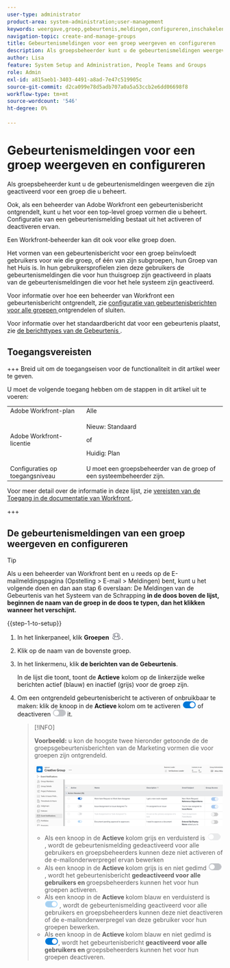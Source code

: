 ```yaml
---
user-type: administrator
product-area: system-administration;user-management
keywords: weergave,groep,gebeurtenis,meldingen,configureren,inschakelen,uitschakelen
navigation-topic: create-and-manage-groups
title: Gebeurtenismeldingen voor een groep weergeven en configureren
description: Als groepsbeheerder kunt u de gebeurtenismeldingen weergeven die zijn geactiveerd voor een groep die u beheert. Ook, als een beheerder van Adobe Workfront een gebeurtenisbericht ontgrendelt, kunt u het voor een top-level groep vormen die u beheert. Configuratie van een gebeurtenismelding bestaat uit het activeren of deactiveren ervan.
author: Lisa
feature: System Setup and Administration, People Teams and Groups
role: Admin
exl-id: a815aeb1-3403-4491-a8ad-7e47c519905c
source-git-commit: d2ca099e78d5adb707a0a5a53ccb2e6dd06698f8
workflow-type: tm+mt
source-wordcount: '546'
ht-degree: 0%

---
```


# Gebeurtenismeldingen voor een groep weergeven en configureren

Als groepsbeheerder kunt u de gebeurtenismeldingen weergeven die zijn geactiveerd voor een groep die u beheert.

Ook, als een beheerder van Adobe Workfront een gebeurtenisbericht ontgrendelt, kunt u het voor een top-level groep vormen die u beheert. Configuratie van een gebeurtenismelding bestaat uit het activeren of deactiveren ervan.

Een Workfront-beheerder kan dit ook voor elke groep doen.

Het vormen van een gebeurtenisbericht voor een groep beïnvloedt gebruikers voor wie die groep, of één van zijn subgroepen, hun Groep van het Huis is. In hun gebruikersprofielen zien deze gebruikers de gebeurtenismeldingen die voor hun thuisgroep zijn geactiveerd in plaats van de gebeurtenismeldingen die voor het hele systeem zijn geactiveerd.

Voor informatie over hoe een beheerder van Workfront een gebeurtenisbericht ontgrendelt, zie [&#x200B; configuratie van gebeurtenisberichten voor alle groepen &#x200B;](../../../administration-and-setup/manage-workfront/emails/unlock-configuration-of-event-notifications-for-groups.md) ontgrendelen of sluiten.

Voor informatie over het standaardbericht dat voor een gebeurtenis plaatst, zie [&#x200B; de berichttypes van de Gebeurtenis &#x200B;](../../../administration-and-setup/manage-workfront/emails/event-notifications-available-in-wf.md).

## Toegangsvereisten

+++ Breid uit om de toegangseisen voor de functionaliteit in dit artikel weer te geven.

U moet de volgende toegang hebben om de stappen in dit artikel uit te voeren:

<table style="table-layout:auto"> 
 <col> 
 <col> 
 <tbody> 
  <tr> 
   <td role="rowheader">Adobe Workfront-plan</td> 
   <td>Alle</td> 
  </tr> 
  <tr> 
  <tr> 
   <td role="rowheader">Adobe Workfront-licentie</td> 
   <td><p>Nieuw: Standaard</p>
       <p>of</p>
       <p>Huidig: Plan</p></td>
  </tr> 
  </tr> 
  <tr> 
   <td role="rowheader">Configuraties op toegangsniveau</td> 
   <td>U moet een groepsbeheerder van de groep of een systeembeheerder zijn.</td>
  </tr> 
 </tbody> 
</table>

Voor meer detail over de informatie in deze lijst, zie [&#x200B; vereisten van de Toegang in de documentatie van Workfront &#x200B;](/help/quicksilver/administration-and-setup/add-users/access-levels-and-object-permissions/access-level-requirements-in-documentation.md).

+++

## De gebeurtenismeldingen van een groep weergeven en configureren

>[!TIP]
>
>Als u een beheerder van Workfront bent en u reeds op de E-mailmeldingspagina (Opstelling > E-mail > Meldingen) bent, kunt u het volgende doen en dan aan stap 6 overslaan: De Meldingen van de Gebeurtenis van het Systeem van de Schrapping **in de doos boven de lijst, beginnen de naam van de groep in de doos te typen, dan het klikken wanneer het verschijnt.**

{{step-1-to-setup}}

1. In het linkerpaneel, klik **Groepen** ![&#x200B; Groepen &#x200B;](assets/groups-icon.png).

1. Klik op de naam van de bovenste groep.
1. In het linkermenu, klik **de berichten van de Gebeurtenis**.

   In de lijst die toont, toont de **Actieve** kolom op de linkerzijde welke berichten actief (blauw) en inactief (grijs) voor de groep zijn.

1. Om een ontgrendeld gebeurtenisbericht te activeren of onbruikbaar te maken: klik de knoop in de <strong> Actieve </strong> kolom om te activeren <img src="assets/email-notification-enabled-unlocked.png"> of deactiveren <img src="assets/email-notification-disabled-unlocked.png"> it.

   >[!INFO]
   >
   >**Voorbeeld:** u kon de hoogste twee hieronder getoonde de de groepsgebeurtenisberichten van de Marketing vormen die voor groepen zijn ontgrendeld.</p> <p> <img src="assets/configure-group-event-notifications.png">
   >* Als een knoop in de <strong> Actieve </strong> kolom grijs en verduisterd is <img src="assets/email-notification-disabled-locked.png"> , wordt de gebeurtenismelding gedeactiveerd voor alle gebruikers en groepsbeheerders kunnen deze niet activeren of de e-mailonderwerpregel ervan bewerken
   >* Als een knoop in de <strong> Actieve </strong> kolom grijs is en niet gedimd <img src="assets/email-notification-disabled-unlocked.png">, wordt het gebeurtenisbericht <strong> gedeactiveerd voor alle gebruikers en </strong> groepsbeheerders kunnen het voor hun groepen activeren.
   >* Als een knoop in de <strong> Actieve </strong> kolom blauw en verduisterd is <img src="assets/email-notification-enabled-locked.png"> , wordt de gebeurtenismelding geactiveerd voor alle gebruikers en groepsbeheerders kunnen deze niet deactiveren of de e-mailonderwerpregel van deze gebruiker voor hun groepen bewerken.
   >* Als een knoop in de <strong> Actieve </strong> kolom blauw en niet gedimd is <img src="assets/email-notification-enabled-unlocked.png">, wordt het gebeurtenisbericht <strong> geactiveerd voor alle gebruikers en </strong> groepsbeheerders kunnen het voor hun groepen deactiveren.

<!--
This step (with substeps) is for functionality from a Sprint 3 2021 story that got put on hold. Also see the PDF on the story for some text earlier in the article that needs to be added. 

1. To customize the email subject line of an event notification,
  1. Click the name of the event notification.
  1. In the <strong>Event Notification</strong> box that displays, in the <strong>Email Subject Line</strong> box, change the text and fields, including custom fields, then click <strong>Update</strong> to save the new subject lines for your emails.
  IMPORTANT: The names of the fields added must match the camel case syntax of our database structure. For more information about how our objects and their fields are named in the Workfront database, see the <a href="../../../wf-api/workfront-api.md" class="MCXref xref">Adobe Workfront API</a>.
  For more information about customizing the email subject line of an event notification, see <a href="../../../administration-and-setup/manage-workfront/emails/custom-email-subjects-event-notification.md" class="MCXref xref">Customize email subjects for event notifications</a>. 
-->

